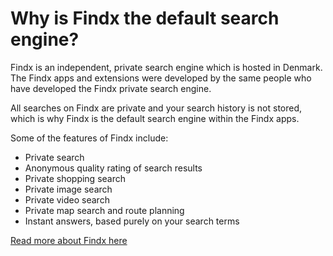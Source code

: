# Why is Findx the default search engine?

Findx is an independent, private search engine which is hosted in Denmark. The Findx apps and extensions were developed by the same people who have developed the Findx private search engine.

All searches on Findx are private and your search history is not stored, which is why Findx is the default search engine within the Findx apps.

Some of the features of Findx include:
- Private search
- Anonymous quality rating of search results
- Private shopping search
- Private image search
- Private video search
- Private map search and route planning
- Instant answers, based purely on your search terms

[Read more about Findx here](https://get.findx.com/)

